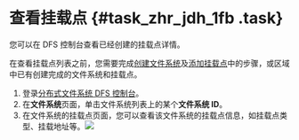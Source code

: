 # 查看挂载点 {#task_zhr_jdh_1fb .task}

您可以在 DFS 控制台查看已经创建的挂载点详情。

在查看挂载点列表之前，您需要完成[创建文件系统](../../../../cn.zh-CN/快速入门/创建文件系统.md#)及[添加挂载点](../../../../cn.zh-CN/快速入门/添加挂载点.md#)中的步骤，或区域中已有创建完成的文件系统和挂载点。

1.  登录[分布式文件系统 DFS 控制台](https://dfs.console.aliyun.com/dfs/cn-shanghai/filesystem)。 
2.  在**文件系统**页面，单击文件系统列表上的某个**文件系统 ID**。 
3.   在文件系统的挂载点页面，您可以查看该文件系统的挂载点信息，如挂载点类型、挂载地址等。![](http://static-aliyun-doc.oss-cn-hangzhou.aliyuncs.com/assets/img/20164/154339070832270_zh-CN.png)

 

